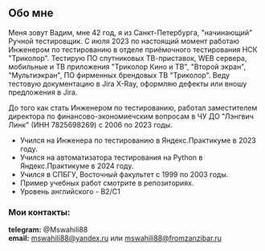 ## Обо мне

Меня зовут Вадим, мне 42 год, я из Санкт-Петербурга, "начинающий" Ручной тестировщик. C июля 2023 по настоящий момент работаю Инженером
по тестированию в отделе приёмочного тестирования НСК "Триколор". Тестирую ПО спутниковых ТВ-приставок, WEB сервера, мобильные и ТВ приложения "Триколор Кино и ТВ", "Второй экран", "Мультиэкран", ПО фирменных брендовых ТВ "Триколор". Веду тестовую документацию в Jira X-Ray, оформляю дефекты или вношу предложения в Jira.  

До того как стать Инженером по тестированию, работал заместителем директора по финансово-экономиечским вопросам в ЧУ ДО "Лэнгвич Линк" (ИНН 7825698269) с 2006 по 2023 годы.

* Учился на Инженера по тестированию в Яндекс.Практикуме в 2023 году.  
* Учился на автоматизатора тестирования на Python  в Яндекс.Практикуме в 2024 году.
* Учился в СПБГУ, Восточный факультет с 1999 по 2003 годы.  
* Пример учебных работ смотрите в репозиториях.
* Уровень английского - B2/C1

### Мои контакты:

**telegram:** @Mswahili88 <br>
**email:** mswahili88@yandex.ru или mswahili88@fromzanzibar.ru
